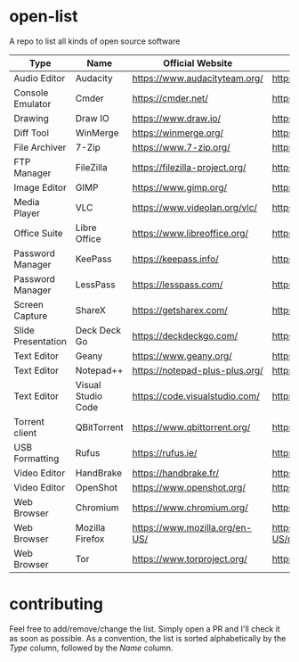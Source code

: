 # open-list
A repo to list all kinds of open source software

| Type | Name | Official Website | Source Code |
| ------------- | ------------- | ------------- | ----- |
| Audio Editor | Audacity | https://www.audacityteam.org/ | https://github.com/audacity/audacity |
| Console Emulator | Cmder | https://cmder.net/ | https://github.com/cmderdev/cmder/ |
| Drawing | Draw IO | https://www.draw.io/ | https://github.com/jgraph/drawio |
| Diff Tool | WinMerge | https://winmerge.org/ | https://github.com/winmerge/winmerge |
| File Archiver | 7-Zip | https://www.7-zip.org/ | https://sourceforge.net/projects/sevenzip/ |
| FTP Manager | FileZilla | https://filezilla-project.org/ | https://download.filezilla-project.org/client/ |
| Image Editor | GIMP | https://www.gimp.org/ | https://www.gimp.org/source/ |
| Media Player | VLC | https://www.videolan.org/vlc/ | https://www.videolan.org/vlc/download-sources.html |
| Office Suite | Libre Office | https://www.libreoffice.org/ | https://www.libreoffice.org/download/download/ |
| Password Manager | KeePass | https://keepass.info/ | https://sourceforge.net/projects/keepass/ |
| Password Manager | LessPass | https://lesspass.com/ | https://github.com/lesspass/lesspass |
| Screen Capture | ShareX | https://getsharex.com/ | https://github.com/ShareX/ShareX |
| Slide Presentation | Deck Deck Go | https://deckdeckgo.com/ | https://github.com/deckgo/deckdeckgo |
| Text Editor | Geany | https://www.geany.org/ | https://github.com/geany |
| Text Editor | Notepad++ | https://notepad-plus-plus.org/ | https://github.com/notepad-plus-plus/notepad-plus-plus |
| Text Editor | Visual Studio Code | https://code.visualstudio.com/ | https://github.com/Microsoft/vscode/ |
| Torrent client | QBitTorrent | https://www.qbittorrent.org/ | https://github.com/qbittorrent/qBittorrent |
| USB Formatting | Rufus | https://rufus.ie/ | https://github.com/pbatard/rufus |
| Video Editor | HandBrake | https://handbrake.fr/ | https://github.com/HandBrake/HandBrake |
| Video Editor | OpenShot | https://www.openshot.org/ | https://github.com/OpenShot |
| Web Browser | Chromium | https://www.chromium.org/ | https://chromium.googlesource.com/chromium/src.git |
| Web Browser | Mozilla Firefox | https://www.mozilla.org/en-US/ | https://developer.mozilla.org/en-US/docs/Mozilla/Developer_guide/Source_Code/Directory_structure |
| Web Browser | Tor | https://www.torproject.org/ | https://dist.torproject.org/ |

# contributing
Feel free to add/remove/change the list. Simply open a PR and I'll check it as soon as possible. As a convention, the list is sorted alphabetically by the _Type_ column, followed by the _Name_ column.
